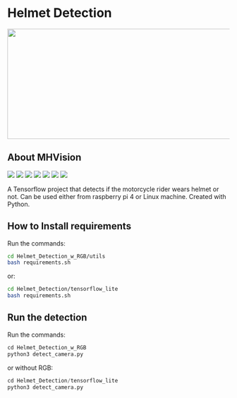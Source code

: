 # Helmet Detection

<p align="center">
  <img width="1000" height="250" src="https://user-images.githubusercontent.com/36128807/145787802-6488657f-0974-4acc-8db7-d5546906b40a.png">
</p>

## About MHVision


[![](https://img.shields.io/badge/Visit-Motohunt-darkblue)](https://inaccel.com/)
[![](https://img.shields.io/badge/Python-3.8-blue)](https://www.python.org/)
[![](https://img.shields.io/badge/Tensorflow-2.7.0-orange)](https://www.tensorflow.org/)
[![](https://img.shields.io/badge/NumPy-1.21.1-lightblue)](https://numpy.org/)
[![](https://img.shields.io/badge/Pandas-1.3.2-darkblue)](https://pandas.pydata.org/)
[![](https://img.shields.io/badge/OpenCV-4.5.4-brightgreen)](https://opencv.org/)
[![](https://img.shields.io/badge/Pillow-8.3.2-9cf)](https://pillow.readthedocs.io/en/stable/)

A Tensorflow project that detects if the motorcycle rider wears helmet or not. Can be used either from raspberry pi 4 or Linux machine. Created with Python.

## How to Install requirements

Run the commands:

```sh
cd Helmet_Detection_w_RGB/utils
bash requirements.sh
```

or:

```sh
cd Helmet_Detection/tensorflow_lite
bash requirements.sh
```

## Run the detection

Run the commands:

```python
cd Helmet_Detection_w_RGB
python3 detect_camera.py
```

or without RGB:

```python
cd Helmet_Detection/tensorflow_lite
python3 detect_camera.py
```

